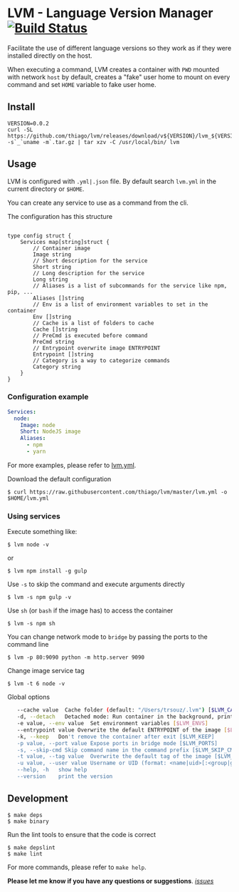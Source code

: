 # LVM - Language Version Manager [![Build Status][travis-image]][travis-url]

Facilitate the use of different language versions so they work as if they
were installed directly on the host.

When executing a command, LVM creates a container with `PWD` mounted with
network `host` by default, creates a "fake" user home to mount on every
command and set `HOME` variable to fake user home.

## Install

    VERSION=0.0.2
    curl -SL https://github.com/thiago/lvm/releases/download/v${VERSION}/lvm_${VERSION}_`uname -s`_`uname -m`.tar.gz | tar xzv -C /usr/local/bin/ lvm

## Usage

LVM is configured with `.yml|.json` file. By default search `lvm.yml` in the
current directory or `$HOME`.

You can create any service to use as a command from the cli.

The configuration has this structure

```golang

type config struct {
    Services map[string]struct {
        // Container image
        Image string
        // Short description for the service
        Short string
        // Long description for the service
        Long string
        // Aliases is a list of subcommands for the service like npm, pip, ...
        Aliases []string
        // Env is a list of environment variables to set in the container
        Env []string
        // Cache is a list of folders to cache
        Cache []string
        // PreCmd is executed before command
        PreCmd string
        // Entrypoint overwrite image ENTRYPOINT
        Entrypoint []string
        // Category is a way to categorize commands
        Category string
    }
}
```

### Configuration example

```yaml
Services:
  node:
    Image: node
    Short: NodeJS image
    Aliases:
      - npm
      - yarn
```

For more examples, please refer to [lvm.yml](https://github.com/thiago/lvm/blob/master/lvm.yml).

Download the default configuration

    $ curl https://raw.githubusercontent.com/thiago/lvm/master/lvm.yml -o $HOME/lvm.yml


### Using services

Execute something like:

    $ lvm node -v
or

    $ lvm npm install -g gulp

Use `-s` to skip the command and execute arguments directly

    $ lvm -s npm gulp -v

Use `sh` (or `bash` if the image has) to access the container

    $ lvm -s npm sh

You can change network mode to `bridge` by passing the ports to the command line

    $ lvm -p 80:9090 python -m http.server 9090

Change image service tag

    $ lvm -t 6 node -v

Global options

```sh
   --cache value  Cache folder (default: "/Users/trsouz/.lvm") [$LVM_CACHE]
   -d, --detach   Detached mode: Run container in the background, print new container name. [$LVM_DETACH]
   -e value, --env value  Set environment variables [$LVM_ENVS]
   --entrypoint value Overwrite the default ENTRYPOINT of the image [$LVM_ENTRYPOINT]
   -k, --keep   Don't remove the container after exit [$LVM_KEEP]
   -p value, --port value Expose ports in bridge mode [$LVM_PORTS]
   -s, --skip-cmd Skip command name in the command prefix [$LVM_SKIP_CMD]
   -t value, --tag value  Overwrite the default tag of the image [$LVM_TAG]
   -u value, --user value Username or UID (format: <name|uid>[:<group|gid>]) (default: "$(id -u):$(id -g)") [$LVM_USER]
   --help, -h   show help
   --version    print the version
```

## Development

    $ make deps
    $ make binary

Run the lint tools to ensure that the code is correct

    $ make depslint
    $ make lint

For more commands, please refer to `make help`.

**Please let me know if you have any questions or suggestions**. *[issues](https://github.com/thiago/lvm/issues)*


[travis-image]: https://travis-ci.org/thiago/lvm.svg?branch=master
[travis-url]: https://travis-ci.org/thiago/lvm
